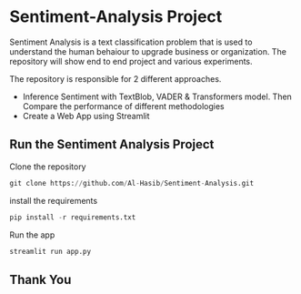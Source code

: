 # Sentiment-Analysis Project
Sentiment Analysis is a text classification problem that is used to understand the human behaiour to upgrade business or organization. The repository will show end to end project and various experiments.


The repository is responsible for 2 different approaches.
* Inference Sentiment with TextBlob, VADER & Transformers model. Then Compare the performance of different methodologies
* Create a Web App using Streamlit

## Run the Sentiment Analysis Project
Clone the repository
```python
git clone https://github.com/Al-Hasib/Sentiment-Analysis.git
```
install the requirements
```python
pip install -r requirements.txt
```
Run the app
```python 
streamlit run app.py
```

## Thank You

